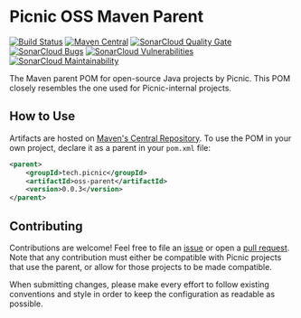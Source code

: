 # Picnic OSS Maven Parent

[![Build Status][travisci-badge]][travisci-builds]
[![Maven Central][maven-central-badge]][maven-central-browse]
[![SonarCloud Quality Gate][sonarcloud-badge-quality-gate]][sonarcloud-dashboard]
[![SonarCloud Bugs][sonarcloud-badge-bugs]][sonarcloud-measure-reliability]
[![SonarCloud Vulnerabilities][sonarcloud-badge-vulnerabilities]][sonarcloud-measure-security]
[![SonarCloud Maintainability][sonarcloud-badge-maintainability]][sonarcloud-measure-maintainability]

The Maven parent POM for open-source Java projects by Picnic. This POM closely
resembles the one used for Picnic-internal projects.

## How to Use

Artifacts are hosted on [Maven's Central Repository][maven-central-search]. To
use the POM in your own project, declare it as a parent in your `pom.xml` file:

```xml
<parent>
    <groupId>tech.picnic</groupId>
    <artifactId>oss-parent</artifactId>
    <version>0.0.3</version>
</parent>
```

## Contributing

Contributions are welcome! Feel free to file an [issue][new-issue] or open a
[pull request][new-pr]. Note that any contribution must either be compatible
with Picnic projects that use the parent, or allow for those projects to be
made compatible.

When submitting changes, please make every effort to follow existing
conventions and style in order to keep the configuration as readable as
possible.

[maven-central-badge]: https://img.shields.io/maven-central/v/tech.picnic/oss-parent.svg
[maven-central-browse]: https://repo1.maven.org/maven2/tech/picnic/oss-parent/
[maven-central-search]: https://search.maven.org
[new-issue]: https://github.com/PicnicSupermarket/oss-parent/issues/new
[new-pr]: https://github.com/PicnicSupermarket/oss-parent/compare
[sonarcloud-badge-bugs]: https://sonarcloud.io/api/project_badges/measure?project=tech.picnic%3Aoss-parent&metric=bugs
[sonarcloud-badge-maintainability]: https://sonarcloud.io/api/project_badges/measure?project=tech.picnic%3Aoss-parent&metric=sqale_rating
[sonarcloud-badge-quality-gate]: https://sonarcloud.io/api/project_badges/measure?project=tech.picnic%3Aoss-parent&metric=alert_status
[sonarcloud-badge-vulnerabilities]: https://sonarcloud.io/api/project_badges/measure?project=tech.picnic%3Aoss-parent&metric=vulnerabilities
[sonarcloud-dashboard]: https://sonarcloud.io/dashboard?id=tech.picnic%3Aoss-parent
[sonarcloud-measure-reliability]: https://sonarcloud.io/component_measures?id=tech.picnic%3Aoss-parent&metric=Reliability
[sonarcloud-measure-security]: https://sonarcloud.io/component_measures?id=tech.picnic%3Aoss-parent&metric=Security
[sonarcloud-measure-maintainability]: https://sonarcloud.io/component_measures?id=tech.picnic%3Aoss-parent&metric=Maintainability
[travisci-badge]: https://travis-ci.org/PicnicSupermarket/oss-parent.svg?branch=master
[travisci-builds]: https://travis-ci.org/PicnicSupermarket/oss-parent
